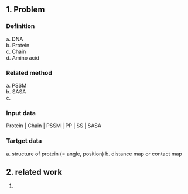 ## 1. Problem 

### Definition 
a. DNA  
b. Protein  
c. Chain  
d. Amino acid  

### Related method
a. PSSM  
b. SASA  
c. 


### Input data  

Protein | Chain | PSSM | PP | SS | SASA

### Tartget data 

a. structure of protein (= angle, position)
b. distance map or contact map 

## 2. related work 

1. 
